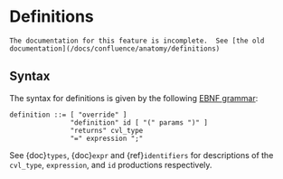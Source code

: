 Definitions
===========

```{todo}
The documentation for this feature is incomplete.  See [the old documentation](/docs/confluence/anatomy/definitions)
```

Syntax
------

The syntax for definitions is given by the following [EBNF grammar](syntax):

```
definition ::= [ "override" ]
               "definition" id [ "(" params ")" ]
               "returns" cvl_type
               "=" expression ";"
```

See {doc}`types`, {doc}`expr` and {ref}`identifiers` for descriptions of
the `cvl_type`, `expression`, and `id` productions respectively.

